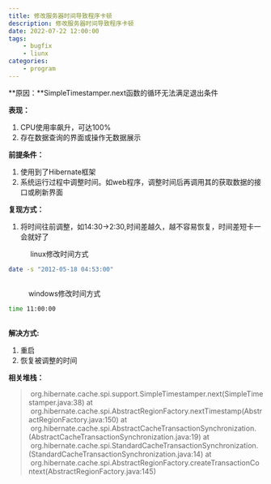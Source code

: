 ```yaml
---
title: 修改服务器时间导致程序卡顿
description: 修改服务器时间导致程序卡顿
date: 2022-07-22 12:00:00
tags: 
	- bugfix
	- liunx
categories: 
	- program
---
```


**原因：**SimpleTimestamper.next函数的循环无法满足退出条件

**表现：**

1. CPU使用率飙升，可达100%
2. 存在数据查询的界面或操作无数据展示

**前提条件：**

1. 使用到了Hibernate框架
2. 系统运行过程中调整时间。如web程序，调整时间后再调用其的获取数据的接口或刷新界面

**复现方式：**

1. 将时间往前调整，如14:30->2:30,时间差越久，越不容易恢复，时间差短卡一会就好了

           linux修改时间方式

```bash
date -s "2012-05-18 04:53:00"
```

![](data:image/gif;base64,R0lGODlhAQABAPABAP///wAAACH5BAEKAAAALAAAAAABAAEAAAICRAEAOw== "点击并拖拽以移动")

          windows修改时间方式

```bash
time 11:00:00
```

![](data:image/gif;base64,R0lGODlhAQABAPABAP///wAAACH5BAEKAAAALAAAAAABAAEAAAICRAEAOw== "点击并拖拽以移动")

**解决方式:**

1. 重启
2. 恢复被调整的时间

**相关堆栈：**

>  org.hibernate.cache.spi.support.SimpleTimestamper.next(SimpleTimestamper.java:38) at     org.hibernate.cache.spi.AbstractRegionFactory.nextTimestamp(AbstractRegionFactory.java:150) at      org.hibernate.cache.spi.AbstractCacheTransactionSynchronization.<init>(AbstractCacheTransactionSynchronization.java:19) at      org.hibernate.cache.spi.StandardCacheTransactionSynchronization.<init>(StandardCacheTransactionSynchronization.java:14) at       org.hibernate.cache.spi.AbstractRegionFactory.createTransactionContext(AbstractRegionFactory.java:145)

​

